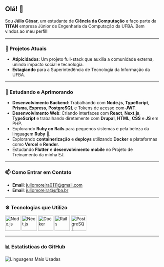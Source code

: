 ## Olá! 👋

Sou **Júlio César**, um estudante de **Ciência da Computação** e faço parte da **TITAN** empresa Júnior de Engenharia da Computação da UFBA. Bem vindos ao meu perfil!

---

### 🔭 Projetos Atuais
- **Atipicidados**: Um projeto full-stack que auxilia a comunidade externa, unindo impacto social e tecnologia.
- **Estagiando** para a Superintedência de Tecnologia da Informação da UFBA. 

---

### 🌱 Estudando e Aprimorando
- **Desenvolvimento Backend**: Trabalhando com **Node.js**, **TypeScript**, **Prisma**, **Express**, **PostgreSQL** e Tokens de acesso com **JWT**.
- **Desenvolvimento Web**: Criando interfaces com **React**, **Next.js**, **TypeScript** e trabalhando diretamente com **Drupal**, **HTML**, **CSS** e **JS** em PHP.
- Explorando **Ruby on Rails** para pequenos sistemas e pela beleza da linguagem **Ruby** 🤗. 
- Explorando **containerização** e **deploys** utilizando **Docker** e plataformas como **Vercel** e **Render**.
- Estudando **Flutter** e **desenvolvimento mobile** no Projeto de Treinamento da minha EJ.









---

### 📫 Como Entrar em Contato
- **Email**: [juliomoreira0111@gmail.com](mailto:juliomoreira0111@gmail.com)
- **Email**: [juliomoreira@ufba.br](mailto:juliomoreira@ufba.br)


---

### ⚙️ Tecnologias que Utilizo
<p align="start">
  <img src="https://cdn.jsdelivr.net/gh/devicons/devicon@latest/icons/nodejs/nodejs-original-wordmark.svg" title="Node.js" width="50" height="50" />
  <img src="https://cdn.jsdelivr.net/gh/devicons/devicon/icons/nextjs/nextjs-original.svg" title="Next.js" width="50" height="50" />
  <img src="https://cdn.jsdelivr.net/gh/devicons/devicon@latest/icons/docker/docker-original-wordmark.svg" title="Docker" width="50" height="50" />
  <img src="https://cdn.jsdelivr.net/gh/devicons/devicon@latest/icons/rails/rails-plain-wordmark.svg" title="Rails" width="50" height="50"  />
  <img src="https://cdn.jsdelivr.net/gh/devicons/devicon@latest/icons/postgresql/postgresql-original-wordmark.svg" title="PostgreSQL" width="50" height="50"  />



</p>


---

### 📊 Estatísticas do GitHub

![Linguagens Mais Usadas](https://github-readme-stats.vercel.app/api/top-langs/?username=jcmoreiraa&layout=compact&theme=merko&hide_border=true)



